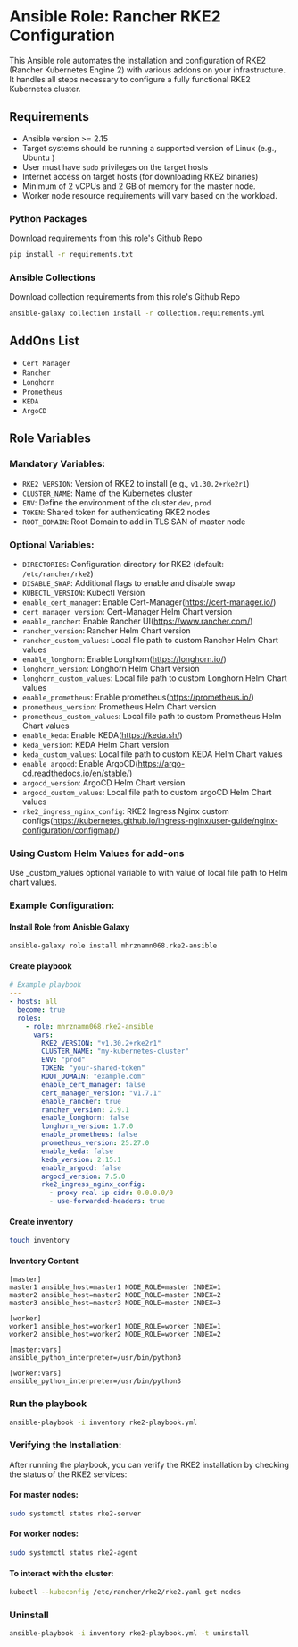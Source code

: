 # Ansible Role: Rancher RKE2 Configuration

This Ansible role automates the installation and configuration of RKE2 (Rancher Kubernetes Engine 2) with various addons on your infrastructure. It handles all steps necessary to configure a fully functional RKE2 Kubernetes cluster.

## Requirements

- Ansible version >= 2.15
- Target systems should be running a supported version of Linux (e.g., Ubuntu )
- User must have `sudo` privileges on the target hosts
- Internet access on target hosts (for downloading RKE2 binaries)
- Minimum of 2 vCPUs and 2 GB of memory for the master node.
- Worker node resource requirements will vary based on the workload.

### Python Packages
Download requirements from this role's Github Repo

```bash
pip install -r requirements.txt
```

### Ansible Collections
Download collection requirements from this role's Github Repo

```bash
ansible-galaxy collection install -r collection.requirements.yml
```
## AddOns List

 - `Cert Manager`
 - `Rancher`
 - `Longhorn`
 - `Prometheus`
 - `KEDA`
 - `ArgoCD`

## Role Variables

### Mandatory Variables:

- `RKE2_VERSION`: Version of RKE2 to install (e.g., `v1.30.2+rke2r1`)
- `CLUSTER_NAME`: Name of the Kubernetes cluster
- `ENV`: Define the environment of the cluster `dev`, `prod`
- `TOKEN`: Shared token for authenticating RKE2 nodes
- `ROOT_DOMAIN`: Root Domain to add in TLS SAN of master node


### Optional Variables:
- `DIRECTORIES`: Configuration directory for RKE2 (default: `/etc/rancher/rke2`)
- `DISABLE_SWAP`: Additional flags to enable and disable swap
- `KUBECTL_VERSION`: Kubectl Version
- `enable_cert_manager`: Enable Cert-Manager(https://cert-manager.io/)
- `cert_manager_version`: Cert-Manager Helm Chart version
- `enable_rancher`: Enable Rancher UI(https://www.rancher.com/)
- `rancher_version`: Rancher Helm Chart version
- `rancher_custom_values`: Local file path to custom Rancher Helm Chart values
- `enable_longhorn`: Enable Longhorn(https://longhorn.io/)
- `longhorn_version`: Longhorn Helm Chart version
- `longhorn_custom_values`: Local file path to custom Longhorn Helm Chart values
- `enable_prometheus`: Enable prometheus(https://prometheus.io/)
- `prometheus_version`: Prometheus Helm Chart version
- `prometheus_custom_values`: Local file path to custom Prometheus Helm Chart values
- `enable_keda`: Enable KEDA(https://keda.sh/)
- `keda_version`: KEDA Helm Chart version
- `keda_custom_values`: Local file path to custom KEDA Helm Chart values
- `enable_argocd`: Enable ArgoCD(https://argo-cd.readthedocs.io/en/stable/)
- `argocd_version`: ArgoCD Helm Chart version
- `argocd_custom_values`: Local file path to custom argoCD Helm Chart values
- `rke2_ingress_nginx_config`: RKE2 Ingress Nginx custom configs(https://kubernetes.github.io/ingress-nginx/user-guide/nginx-configuration/configmap/)

### Using Custom Helm Values for add-ons
Use <addons>_custom_values optional variable to with value of local file path to Helm chart values.


### Example Configuration:
#### Install Role from Anisble Galaxy
```bash
ansible-galaxy role install mhrznamn068.rke2-ansible
```

#### Create playbook
```yaml
# Example playbook
---
- hosts: all
  become: true
  roles:
    - role: mhrznamn068.rke2-ansible
      vars:
        RKE2_VERSION: "v1.30.2+rke2r1"
        CLUSTER_NAME: "my-kubernetes-cluster"
        ENV: "prod"
        TOKEN: "your-shared-token"
        ROOT_DOMAIN: "example.com"
        enable_cert_manager: false
        cert_manager_version: "v1.7.1"
        enable_rancher: true
        rancher_version: 2.9.1
        enable_longhorn: false
        longhorn_version: 1.7.0
        enable_prometheus: false
        prometheus_version: 25.27.0
        enable_keda: false
        keda_version: 2.15.1
        enable_argocd: false
        argocd_version: 7.5.0
        rke2_ingress_nginx_config: 
          - proxy-real-ip-cidr: 0.0.0.0/0
          - use-forwarded-headers: true
```

#### Create inventory
```bash
touch inventory
```
#### Inventory Content
```
[master]
master1 ansible_host=master1 NODE_ROLE=master INDEX=1
master2 ansible_host=master2 NODE_ROLE=master INDEX=2
master3 ansible_host=master3 NODE_ROLE=master INDEX=3

[worker]
worker1 ansible_host=worker1 NODE_ROLE=worker INDEX=1
worker2 ansible_host=worker2 NODE_ROLE=worker INDEX=2

[master:vars]
ansible_python_interpreter=/usr/bin/python3

[worker:vars]
ansible_python_interpreter=/usr/bin/python3
```
### Run the playbook
```bash
ansible-playbook -i inventory rke2-playbook.yml
```

### Verifying the Installation:
After running the playbook, you can verify the RKE2 installation by checking the status of the RKE2 services:

#### For master nodes:
```bash
sudo systemctl status rke2-server
```

#### For worker nodes:

```bash
sudo systemctl status rke2-agent
```

#### To interact with the cluster:

```bash
kubectl --kubeconfig /etc/rancher/rke2/rke2.yaml get nodes
```

### Uninstall
```bash
ansible-playbook -i inventory rke2-playbook.yml -t uninstall
```
